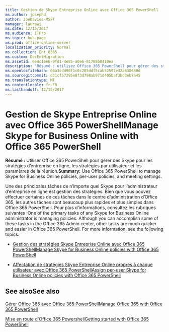 ```yaml
---
title: Gestion de Skype Entreprise Online avec Office 365 PowerShell
ms.author: josephd
author: JoeDavies-MSFT
manager: laurawi
ms.date: 12/15/2017
ms.audience: ITPro
ms.topic: hub-page
ms.prod: office-online-server
localization_priority: Normal
ms.collection: Ent_O365
ms.custom: DecEntMigration
ms.assetid: 054c16e6-9fd1-4e85-a0e6-81788b8410ea
description: "Résumé : utilisez Office 365 PowerShell pour gérer des stratégies Skype Entreprise Online, des stratégies par utilisateur et des paramètres de réunion."
ms.openlocfilehash: 66a3cdd90f1c0c205ddf5cab52597e32a638688d
ms.sourcegitcommit: d31cf57295e8f3d798ab971d405baf3bd3eb7a45
ms.translationtype: MT
ms.contentlocale: fr-FR
ms.lasthandoff: 12/15/2017
---
```

# <a name="manage-skype-for-business-online-with-office-365-powershell"></a><span data-ttu-id="fd908-103">Gestion de Skype Entreprise Online avec Office 365 PowerShell</span><span class="sxs-lookup"><span data-stu-id="fd908-103">Manage Skype for Business Online with Office 365 PowerShell</span></span>

 <span data-ttu-id="fd908-104">**Résumé :** Utiliser Office 365 PowerShell pour gérer des Skype pour les stratégies d’entreprise en ligne, les stratégies par utilisateur et les paramètres de la réunion.</span><span class="sxs-lookup"><span data-stu-id="fd908-104">**Summary:** Use Office 365 PowerShell to manage Skype for Business Online policies, per-user policies, and meeting settings.</span></span>
  
<span data-ttu-id="fd908-p101">Une des principales tâches de n’importe quel Skype pour l’administrateur d’entreprise en ligne est gestion des stratégies. Bien que vous pouvez effectuer certaines de ces tâches dans le centre d’administration d’Office 365, les autres tâches sont beaucoup plus rapides et plus simples dans Office 365 PowerShell. Pour plus d’informations, consultez les rubriques suivantes :</span><span class="sxs-lookup"><span data-stu-id="fd908-p101">One of the primary tasks of any Skype for Business Online administrator is managing policies. Although you can accomplish some of these tasks in the Office 365 Admin center, other tasks are much quicker and easier in Office 365 PowerShell. For more information, see the following topics:</span></span>
  
- [<span data-ttu-id="fd908-108">Gestion des stratégies Skype Entreprise Online avec Office 365 PowerShell</span><span class="sxs-lookup"><span data-stu-id="fd908-108">Manage Skype for Business Online policies with Office 365 PowerShell</span></span>](manage-skype-for-business-online-policies-with-office-365-powershell.md)
    
- [<span data-ttu-id="fd908-109">Affectation de stratégies Skype Entreprise Online propres à chaque utilisateur avec Office 365 PowerShell</span><span class="sxs-lookup"><span data-stu-id="fd908-109">Assign per-user Skype for Business Online policies with Office 365 PowerShell</span></span>](assign-per-user-skype-for-business-online-policies-with-office-365-powershell.md)
    
## <a name="see-also"></a><span data-ttu-id="fd908-110">See also</span><span class="sxs-lookup"><span data-stu-id="fd908-110">See also</span></span>

#### 

[<span data-ttu-id="fd908-111">Gérer Office 365 avec Office 365 PowerShell</span><span class="sxs-lookup"><span data-stu-id="fd908-111">Manage Office 365 with Office 365 PowerShell</span></span>](manage-office-365-with-office-365-powershell.md)
  
[<span data-ttu-id="fd908-112">Mise en route d'Office 365 Powershell</span><span class="sxs-lookup"><span data-stu-id="fd908-112">Getting started with Office 365 PowerShell</span></span>](getting-started-with-office-365-powershell.md)

